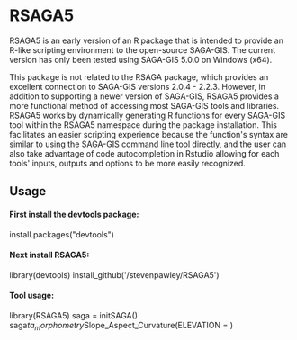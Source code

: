 RSAGA5
======

RSAGA5 is an early version of an R package that is intended to provide an R-like scripting environment to the open-source SAGA-GIS. The current version has only been tested using SAGA-GIS 5.0.0 on Windows (x64).

This package is not related to the RSAGA package, which provides an excellent connection to SAGA-GIS versions 2.0.4 - 2.2.3. However, in addition to supporting a newer version of SAGA-GIS, RSAGA5 provides a more functional method of accessing most SAGA-GIS tools and libraries. RSAGA5 works by dynamically generating R functions for every SAGA-GIS tool within the RSAGA5 namespace during the package installation. This facilitates an easier scripting experience because the function's syntax are similar to using the SAGA-GIS command line tool directly, and the user can also take advantage of code autocompletion in Rstudio allowing for each tools' inputs, outputs and options to be more easily recognized.

## Usage

#### First install the devtools package:
install.packages("devtools")

#### Next install RSAGA5:
library(devtools)
install_github('/stevenpawley/RSAGA5')

#### Tool usage:
library(RSAGA5)
saga = initSAGA()
saga$ta_morphometry$Slope_Aspect_Curvature(ELEVATION = )
